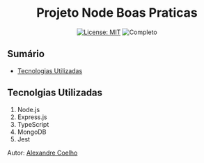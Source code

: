<h1 align="center"> Projeto Node Boas Praticas </h1>

<div align="center">

<a href="https://github.com/coelhoalexandre/projeto-express-node-boas-pratucas/blob/main/LICENSE" target="_blank"><img src="https://img.shields.io/badge/License-MIT-yellow.svg" alt="License: MIT"></a> <img src="https://img.shields.io/badge/Completo-lightgreen.svg" alt="Completo">

</div>

## Sumário
- [Tecnologias Utilizadas](#tecnolgias-utilizadas)

## Tecnolgias Utilizadas

1. Node.js
2. Express.js
3. TypeScript
4. MongoDB
5. Jest

Autor: [Alexandre Coelho](https://github.com/coelhoalexandre)
